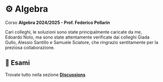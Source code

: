 # ⚙️ Algebra

Corso **Algebra 2024/2025 - Prof. Federico Pellarin**

Cari colleghi,
le soluzioni sono state principalmente caricate da me, Edoardo Noto, ma sono state attentamente verificate dai colleghi Giada Gullo, Alessio Santillo e Samuele Sciatore, che ringrazio sentitamente per la preziosa collaborazione.

## 🔹 Esami
Trovate tutto nella sezione **[Discussions](https://github.com/CS-Swap/Algebra/discussions)**
